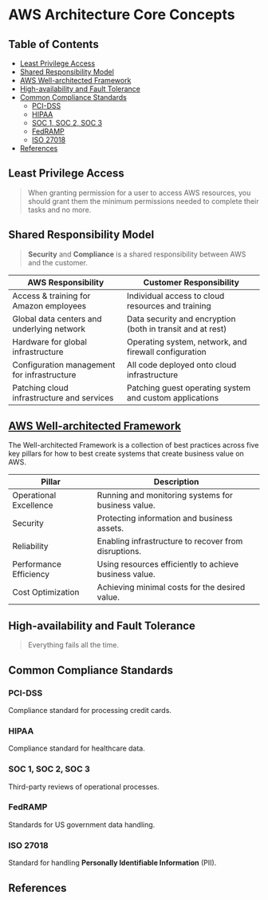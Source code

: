 # AWS Architecture Core Concepts

## Table of Contents

<!-- START doctoc generated TOC please keep comment here to allow auto update -->
<!-- DON'T EDIT THIS SECTION, INSTEAD RE-RUN doctoc TO UPDATE -->

- [Least Privilege Access](#least-privilege-access)
- [Shared Responsibility Model](#shared-responsibility-model)
- [AWS Well-architected Framework](#aws-well-architected-framework)
- [High-availability and Fault Tolerance](#high-availability-and-fault-tolerance)
- [Common Compliance Standards](#common-compliance-standards)
  - [PCI-DSS](#pci-dss)
  - [HIPAA](#hipaa)
  - [SOC 1, SOC 2, SOC 3](#soc-1-soc-2-soc-3)
  - [FedRAMP](#fedramp)
  - [ISO 27018](#iso-27018)
- [References](#references)

<!-- END doctoc generated TOC please keep comment here to allow auto update -->

## Least Privilege Access

> When granting permission for a user to access AWS resources,
> you should grant them the minimum permissions needed
> to complete their tasks and no more.

## Shared Responsibility Model

> **Security** and **Compliance** is a shared responsibility between AWS and the customer.

| **AWS Responsibility**                      | **Customer Responsibility**                                |
| ------------------------------------------- | ---------------------------------------------------------- |
| Access & training for Amazon employees      | Individual access to cloud resources and training          |
| Global data centers and underlying network  | Data security and encryption (both in transit and at rest) |
| Hardware for global infrastructure          | Operating system, network, and firewall configuration      |
| Configuration management for infrastructure | All code deployed onto cloud infrastructure                |
| Patching cloud infrastructure and services  | Patching guest operating system and custom applications    |

## [AWS Well-architected Framework](https://aws.amazon.com/architecture/well-architected)

The Well-architected Framework is a collection of best practices across five key pillars
for how to best create systems that create business value on AWS.

| **Pillar**             | **Description**                                        |
| ---------------------- | ------------------------------------------------------ |
| Operational Excellence | Running and monitoring systems for business value.     |
| Security               | Protecting information and business assets.            |
| Reliability            | Enabling infrastructure to recover from disruptions.   |
| Performance Efficiency | Using resources efficiently to achieve business value. |
| Cost Optimization      | Achieving minimal costs for the desired value.         |

## High-availability and Fault Tolerance

> Everything fails all the time.

## Common Compliance Standards

### PCI-DSS

Compliance standard for processing credit cards.

### HIPAA

Compliance standard for healthcare data.

### SOC 1, SOC 2, SOC 3

Third-party reviews of operational processes.

### FedRAMP

Standards for US government data handling.

### ISO 27018

Standard for handling **Personally Identifiable Information** (PII).

## References
